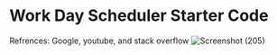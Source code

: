 # Work Day Scheduler Starter Code
Refrences: Google, youtube, and stack overflow
![Screenshot (205)](https://user-images.githubusercontent.com/70430274/104137231-1fbe8200-5350-11eb-93c7-9b2f6e0c17ca.png)

